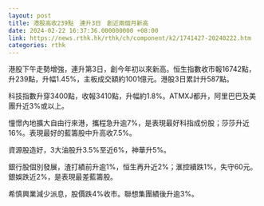 ```yaml
---
layout: post
title: 港股高收239點　連升3日　創近兩個月新高
date: 2024-02-22 16:37:36.000000000 +08:00
link: https://news.rthk.hk/rthk/ch/component/k2/1741427-20240222.htm
categories: rthk
---
```


港股下午走勢增強，連升第3日，創今年初以來新高。恒生指數收市報16742點，升239點，升幅1.45%，主板成交額約1001億元。港股3日累計升587點。

科技指數升穿3400點，收報3410點，升幅約1.8%。ATMXJ都升，阿里巴巴及美團升近3%或以上。

憧憬內地擴大自由行來港，攜程急升逾7%，是表現最好科指成份股；莎莎升近16%。表現最好的藍籌股中升高收7.5%。

資源股造好，3大油股升3.5%至近6%，神華升5%。

銀行股個別發展，渣打績前升逾1%，恒生再升近2%；滙控續跌1%，失守60元。銀娛跌近2%，是表現最差藍籌股。

希慎興業減少派息，股價跌4%收市。聯想集團績後升逾3%。
